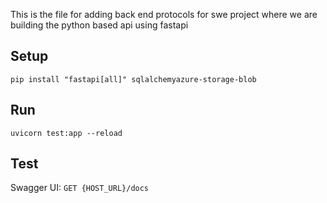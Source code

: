 This is the file for adding back end protocols for swe project where we are building the python based api using fastapi

## Setup 

``` pip install "fastapi[all]" sqlalchemyazure-storage-blob ``` 

## Run
``` uvicorn test:app --reload ```

## Test
Swagger UI: ```GET {HOST_URL}/docs```





